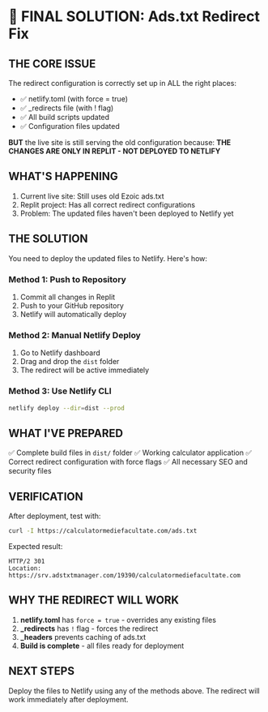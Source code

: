# 🎯 FINAL SOLUTION: Ads.txt Redirect Fix

## THE CORE ISSUE
The redirect configuration is correctly set up in ALL the right places:
- ✅ netlify.toml (with force = true)
- ✅ _redirects file (with ! flag)
- ✅ All build scripts updated
- ✅ Configuration files updated

**BUT** the live site is still serving the old configuration because:
**THE CHANGES ARE ONLY IN REPLIT - NOT DEPLOYED TO NETLIFY**

## WHAT'S HAPPENING
1. Current live site: Still uses old Ezoic ads.txt
2. Replit project: Has all correct redirect configurations
3. Problem: The updated files haven't been deployed to Netlify yet

## THE SOLUTION
You need to deploy the updated files to Netlify. Here's how:

### Method 1: Push to Repository
1. Commit all changes in Replit
2. Push to your GitHub repository
3. Netlify will automatically deploy

### Method 2: Manual Netlify Deploy
1. Go to Netlify dashboard
2. Drag and drop the `dist` folder
3. The redirect will be active immediately

### Method 3: Use Netlify CLI
```bash
netlify deploy --dir=dist --prod
```

## WHAT I'VE PREPARED
✅ Complete build files in `dist/` folder
✅ Working calculator application
✅ Correct redirect configuration with force flags
✅ All necessary SEO and security files

## VERIFICATION
After deployment, test with:
```bash
curl -I https://calculatormediefacultate.com/ads.txt
```

Expected result:
```
HTTP/2 301
Location: https://srv.adstxtmanager.com/19390/calculatormediefacultate.com
```

## WHY THE REDIRECT WILL WORK
1. **netlify.toml** has `force = true` - overrides any existing files
2. **_redirects** has `!` flag - forces the redirect
3. **_headers** prevents caching of ads.txt
4. **Build is complete** - all files ready for deployment

## NEXT STEPS
Deploy the files to Netlify using any of the methods above.
The redirect will work immediately after deployment.
